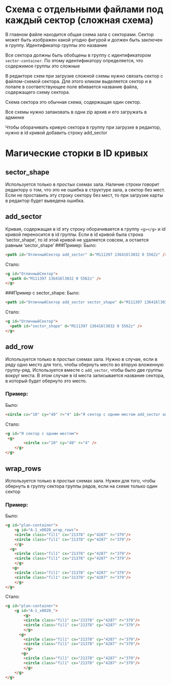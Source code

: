 # Схема с отдельными файлами под каждый сектор (сложная схема)

В главном файле находится общая схема зала с секторами. Сектор может быть изображен какой угодно фигурой и должен быть заключен в группу. Идентификатор группы это название 

Все сектора должны быть обобщены в группу с идентификатором `sector-container`. По этому идентификатору определяется, что содержимое группы это сложные 

В редакторе схем при загрузке сложной схемы нужно связать сектор с файлом-схемой сектора. Для этого кликом выделяется сектор и в попапе в соответствующее поле вбивается название файла, содержащего схему сектора.

Схема сектора это обычная схема, содержащая один сектор.

Все схемы нужно запаковать в одни zip архив и его загружать в админке

Чтобы оборачивать кривую сектора в группу при загрузке в редактор, нужно в id кривой добавить строку add_sector

# Магические сторки в ID кривых
## sector_shape 
Используется только в *простых* схемах зала. 
Наличие строки говорит редактору о том, что это не ошибка в структуре зала, а сектор без мест. Если не проставить эту строку  сектору без мест, то при загрузке карты в редактор будет выведена ошибка.
## add_sector
Кривая, содержащая в id эту строку оборачивается в группу `<g></g>` и id кривой переносится в id группы. Если в id кривой была строка ‘sector_shape’, то id этой кривой не удаляется совсем, а остается равным ‘sector_shape’
###Пример:
Было:
```html
<path id="ОтличныйСектор add_sector" d="M111397 136416l3032 0 5562z" />
```
Стало:
```html
<g id="ОтличныйСектор">
  <path d="M111397 136416l3032 0 5562z" />
</g>
```
###Пример с sector_shape:
Было:
```html
<path id="ОтличныйСектор add_sector sector_shape" d="M111397 136416l3032 0 5562z" />
```
Стало:
```html
<g id="ОтличныйСектор">
  <path id="sector_shape" d="M111397 136416l3032 0 5562z" />
</g>
```

## add_row
Используется только в *простых* схемах зала. 
Нужно в случае, если в ряду одно место для того, чтобы обернуть место во вторую вложенную группу-ряд. Используется вместе с `add_sector`, чтобы было две группы вокруг места.
В этом случае в id места записывается название сектора, в который будет обернуто это место.
### Пример:
Было:
```html
<circle cx="10" cy="40" r="4" id="Я сектор с одним местом add_sector add_row" /> 
```
Стало:
```html
<g id="Я сектор с одним местом">
 <g>
		<circle cx="10" cy="40" r="4" /> 
	</g>
</g>
```


## wrap_rows
Используется только в *простых* схемах зала.
Нужен для того, чтобы обернуть в группу сектора группы рядов, если на схеме только один сектор
### Пример:
Было: 
```html
<g id="plan-container">
	<g id="A-1_x0020_wrap_rows">
    <circle class="fil1" cx="21378" cy="4287" r="379"/>
    <circle class="fil1" cx="21378" cy="4287" r="379"/>
	</g>
  <g>
    <circle class="fil1" cx="21378" cy="4287" r="379"/>
    <circle class="fil1" cx="21378" cy="4287" r="379"/>
	</g>
   <g>
    <circle class="fil1" cx="21378" cy="4287" r="379"/>
    <circle class="fil1" cx="21378" cy="4287" r="379"/>
	</g>
</g>
```

Стало:
```html
<g id="plan-container">
	<g id="A-1_x0020_">
		<g>
	    <circle class="fil1" cx="21378" cy="4287" r="379"/>
	    <circle class="fil1" cx="21378" cy="4287" r="379"/>
		</g>
	  <g>
	    <circle class="fil1" cx="21378" cy="4287" r="379"/>
	    <circle class="fil1" cx="21378" cy="4287" r="379"/>
		</g>
	   <g>
	    <circle class="fil1" cx="21378" cy="4287" r="379"/>
	    <circle class="fil1" cx="21378" cy="4287" r="379"/>
		</g>
	</g>
</g>
```
